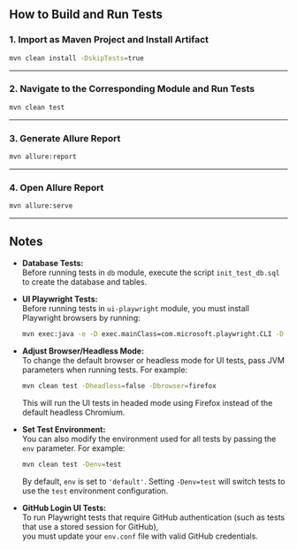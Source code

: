 ## How to Build and Run Tests

### 1. Import as Maven Project and Install Artifact

```sh
mvn clean install -DskipTests=true
```

---

### 2. Navigate to the Corresponding Module and Run Tests

```sh
mvn clean test
```

---

### 3. Generate Allure Report

```sh
mvn allure:report
```

---

### 4. Open Allure Report

```sh
mvn allure:serve
```

---

## Notes

- **Database Tests:**  
  Before running tests in `db` module, execute the script `init_test_db.sql` to create the database and tables.

- **UI Playwright Tests:**  
  Before running tests in `ui-playwright` module, you must install Playwright browsers by running:
  ```sh
  mvn exec:java -e -D exec.mainClass=com.microsoft.playwright.CLI -D exec.args="install"
   ```
- **Adjust Browser/Headless Mode:**  
  To change the default browser or headless mode for UI tests, pass JVM parameters when running tests. For example:
  ```sh
  mvn clean test -Dheadless=false -Dbrowser=firefox
  ```
  This will run the UI tests in headed mode using Firefox instead of the default headless Chromium.

- **Set Test Environment:**  
  You can also modify the environment used for all tests by passing the `env` parameter. For example:
  ```sh
  mvn clean test -Denv=test
  ```
  By default, `env` is set to `'default'`. Setting `-Denv=test` will switch tests to use the `test` environment configuration.

- **GitHub Login UI Tests:**  
  To run Playwright tests that require GitHub authentication (such as tests that use a stored session for GitHub),  
  you must update your `env.conf` file with valid GitHub credentials.